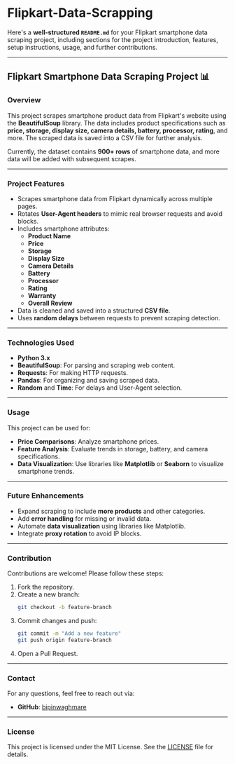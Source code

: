 # Flipkart-Data-Scrapping

Here's a **well-structured `README.md`** for your Flipkart smartphone data scraping project, including sections for the project introduction, features, setup instructions, usage, and further contributions.

---

## **Flipkart Smartphone Data Scraping Project** 📊

### **Overview**
This project scrapes smartphone product data from Flipkart's website using the **BeautifulSoup** library. The data includes product specifications such as **price, storage, display size, camera details, battery, processor, rating**, and more. The scraped data is saved into a CSV file for further analysis.

Currently, the dataset contains **900+ rows** of smartphone data, and more data will be added with subsequent scrapes.

---

### **Project Features**
- Scrapes smartphone data from Flipkart dynamically across multiple pages.
- Rotates **User-Agent headers** to mimic real browser requests and avoid blocks.
- Includes smartphone attributes:
  - **Product Name**
  - **Price**
  - **Storage**
  - **Display Size**
  - **Camera Details**
  - **Battery**
  - **Processor**
  - **Rating**
  - **Warranty**
  - **Overall Review**
- Data is cleaned and saved into a structured **CSV file**.
- Uses **random delays** between requests to prevent scraping detection.

---

### **Technologies Used**
- **Python 3.x**
- **BeautifulSoup**: For parsing and scraping web content.
- **Requests**: For making HTTP requests.
- **Pandas**: For organizing and saving scraped data.
- **Random** and **Time**: For delays and User-Agent selection.

---

### **Usage**
This project can be used for:
- **Price Comparisons**: Analyze smartphone prices.
- **Feature Analysis**: Evaluate trends in storage, battery, and camera specifications.
- **Data Visualization**: Use libraries like **Matplotlib** or **Seaborn** to visualize smartphone trends.

---

### **Future Enhancements**
- Expand scraping to include **more products** and other categories.
- Add **error handling** for missing or invalid data.
- Automate **data visualization** using libraries like Matplotlib.
- Integrate **proxy rotation** to avoid IP blocks.

---

### **Contribution**
Contributions are welcome! Please follow these steps:
1. Fork the repository.
2. Create a new branch:
   ```bash
   git checkout -b feature-branch
   ```
3. Commit changes and push:
   ```bash
   git commit -m "Add a new feature"
   git push origin feature-branch
   ```
4. Open a Pull Request.

---

### **Contact**
For any questions, feel free to reach out via:
- **GitHub**: [bipinwaghmare](https://github.com/bipinwaghmare)

---

### **License**
This project is licensed under the MIT License. See the [LICENSE](LICENSE) file for details.
